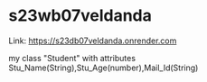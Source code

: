 # s23wb07veldanda

Link: <https://s23db07veldanda.onrender.com>

my class "Student"  with attributes Stu_Name(String),Stu_Age(number),Mail_Id(String)